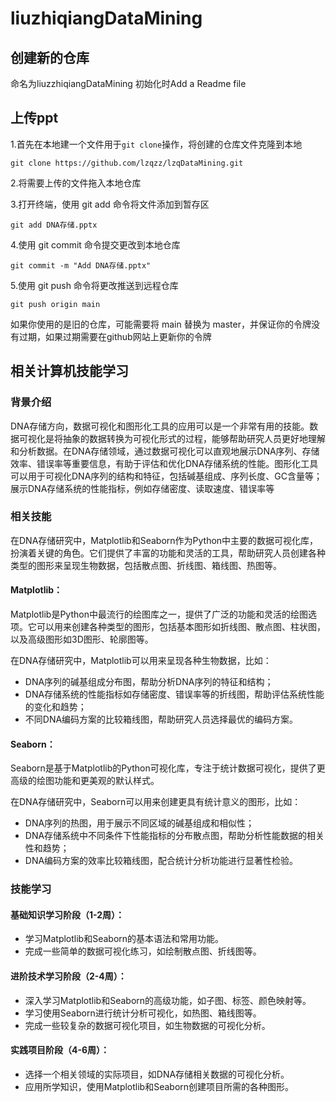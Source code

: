 # liuzhiqiangDataMining
## 创建新的仓库
命名为liuzzhiqiangDataMining 初始化时Add a Readme file

## 上传ppt
1.首先在本地建一个文件用于`git clone`操作，将创建的仓库文件克隆到本地

`git clone https://github.com/lzqzz/lzqDataMining.git`

2.将需要上传的文件拖入本地仓库

3.打开终端，使用 git add 命令将文件添加到暂存区

`git add DNA存储.pptx`

4.使用 git commit 命令提交更改到本地仓库

`git commit -m "Add DNA存储.pptx"`

5.使用 git push 命令将更改推送到远程仓库

`git push origin main`

如果你使用的是旧的仓库，可能需要将 main 替换为 master，并保证你的令牌没有过期，如果过期需要在github网站上更新你的令牌

## 相关计算机技能学习
### 背景介绍
DNA存储方向，数据可视化和图形化工具的应用可以是一个非常有用的技能。数据可视化是将抽象的数据转换为可视化形式的过程，能够帮助研究人员更好地理解和分析数据。在DNA存储领域，通过数据可视化可以直观地展示DNA序列、存储效率、错误率等重要信息，有助于评估和优化DNA存储系统的性能。图形化工具可以用于可视化DNA序列的结构和特征，包括碱基组成、序列长度、GC含量等；展示DNA存储系统的性能指标，例如存储密度、读取速度、错误率等

### 相关技能
在DNA存储研究中，Matplotlib和Seaborn作为Python中主要的数据可视化库，扮演着关键的角色。它们提供了丰富的功能和灵活的工具，帮助研究人员创建各种类型的图形来呈现生物数据，包括散点图、折线图、箱线图、热图等。

#### Matplotlib：

Matplotlib是Python中最流行的绘图库之一，提供了广泛的功能和灵活的绘图选项。它可以用来创建各种类型的图形，包括基本图形如折线图、散点图、柱状图，以及高级图形如3D图形、轮廓图等。

在DNA存储研究中，Matplotlib可以用来呈现各种生物数据，比如：

- DNA序列的碱基组成分布图，帮助分析DNA序列的特征和结构；
- DNA存储系统的性能指标如存储密度、错误率等的折线图，帮助评估系统性能的变化和趋势；
- 不同DNA编码方案的比较箱线图，帮助研究人员选择最优的编码方案。

#### Seaborn：

Seaborn是基于Matplotlib的Python可视化库，专注于统计数据可视化，提供了更高级的绘图功能和更美观的默认样式。

在DNA存储研究中，Seaborn可以用来创建更具有统计意义的图形，比如：

- DNA序列的热图，用于展示不同区域的碱基组成和相似性；
- DNA存储系统中不同条件下性能指标的分布散点图，帮助分析性能数据的相关性和趋势；
- DNA编码方案的效率比较箱线图，配合统计分析功能进行显著性检验。

### 技能学习

#### 基础知识学习阶段（1-2周）：
- 学习Matplotlib和Seaborn的基本语法和常用功能。
- 完成一些简单的数据可视化练习，如绘制散点图、折线图等。

#### 进阶技术学习阶段（2-4周）：
- 深入学习Matplotlib和Seaborn的高级功能，如子图、标签、颜色映射等。
- 学习使用Seaborn进行统计分析可视化，如热图、箱线图等。
- 完成一些较复杂的数据可视化项目，如生物数据的可视化分析。

#### 实践项目阶段（4-6周）：
- 选择一个相关领域的实际项目，如DNA存储相关数据的可视化分析。
- 应用所学知识，使用Matplotlib和Seaborn创建项目所需的各种图形。
